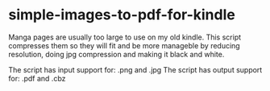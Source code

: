 # simple-images-to-pdf-for-kindle
Manga pages are usually too large to use on my old kindle. This script compresses them so they will fit and be more manageble by reducing resolution, doing jpg compression and making it black and white.  

The script has input support for:  .png and .jpg
The script has output support for: .pdf and .cbz
